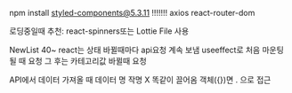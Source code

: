 npm install styled-components@5.3.11 !!!!!!! axios react-router-dom

로딩중일때
추천: react-spinners또는 Lottie File 사용

NewList 40~
react는 상태 바뀔때마다 api요청 계속 보냄
useeffect로 처음 마운팅 될 때 요청
그 후는 카테고리값 바뀔때 요청


API에서 데이터 가져올 때 데이터 명 작명 X 
똑같이 끌어옴 객체({})면 . 으로 접근